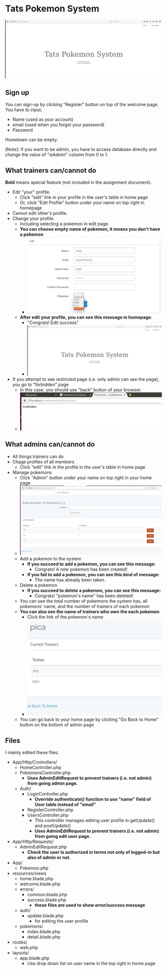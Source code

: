 Tats Pokemon System
===================

![welcome](https://github.com/tomitatsu/csci577_pokemon/blob/master/images/welcome.JPG)

## Sign up
You can sign-up by clicking "Register" button on top of the welcome page. You have to input:

 - Name (used as your account) 
 - email (used when you forgot your password) 
 - Password

Hometown can be empty.

[Note]: If you want to be admin, you have to access database directly and change the value of "isAdmin" column from 0 to 1.

## What trainers can/cannot do
**Bold** means special feature (not included in the assignment document).

 - Edit "your" profile. 
	 - Click "edit" link in your profile in the user's table in home page
	 - Or, click "Edit Profile" button under your name on top right in homepage
 - Cannot edit other's profile.
 - Change your profile.
	 - Including selecting a pokemon in edit page.
	 - **You can choose empty name of pokemon, it means you don't have a pokemon**
		 - ![empty](https://github.com/tomitatsu/csci577_pokemon/blob/master/images/empty_pokemon.JPG) 
	 - **After edit your profile, you can see this message in homepage.** 
		 - "Congrats! Edit success"
		 - ![edit_success](https://github.com/tomitatsu/csci577_pokemon/blob/master/images/welcome.JPG)
 - If you attempt to see restricted page (i.e. only admin can see the page), you go to "forbidden" page
	 - In this case, you should use "back" button of your browser.
	 - ![forbidden](https://github.com/tomitatsu/csci577_pokemon/blob/master/images/forbidden.JPG)

## What admins can/cannot do
 - All things trainers can do
 - Chage profiles of all members
	 - Click "edit" link in the profile in the user's table in home page
 - Manage pokemons
	 - Click "Admin" button under your name on top right in your home page
	 - ![pokemon_dashboard](https://github.com/tomitatsu/csci577_pokemon/blob/master/images/pokemon.JPG)
	 - Add a pokemon to the system
		 - **If you succeed to add a pokemon, you can see this message:**
			 - Congrats! A new pokemon has been created! 
		 - **If you fail to add a pokemon, you can see this kind of message:**
			 - The name has already been taken.
	 - Delete a pokemon
		 - **If you succeed to delete a pokemon, you can see this message:**
			 - Congrats! "pokemon's name" has been deleted! 
	 - You can see the total number of pokemons the system has, all pokemons' name, and the number of trainers of each pokemon
	 - **You can also see the name of trainers who own the each pokemon**
		 - Click the link of the pokemon's name
		 - ![pokemon_detail](https://github.com/tomitatsu/csci577_pokemon/blob/master/images/pokemon_detail.JPG) 
	 - You can go back to your home page by clicking "Go Back to Home" button on the bottom of admin page


## Files
I mainly edited these files:

 - App/Http/Controllers/
	 - HomeController.php
	 - PokemonsController.php
		 - **Uses AdminEditRequest to prevent trainers (i.e. not admin) from going admin page.**
	 - Auth/
		 - LoginController.php
			 - **Override authenticate() function to use "name" field of User table instead of "email"**
		 - RegisterController.php
		 - UsersController.php
			 - This controller manages editing user profile in getUpdate() and postUpdate()
			 - **Uses AdminEditRequest to prevent trainers (i.e. not admin) from going edit user page.**
 - App/Http/Requests/
	 - AdminEditRequest.php
		 - **Check the user is authorized in terms not only of logged-in but also of admin or not.**
 - App/
	 - Pokemon.php
 - resources/views
	 - home.blade.php
	 - welcome.blade.php
	 - errors/
		 - common.blade.php
		 - success.blade.php
			 - **these files are used to show error/success message**
	 - auth/
		 - update.blade.php
			 - for editing the user profile
	 - pokemons/
		 - index.blade.php
		 - detail.blade.php
 - routes/
	 - web.php
 - layouts/
	 - app.blade.php
		 - Use drop down list on user name in the top right in home page
